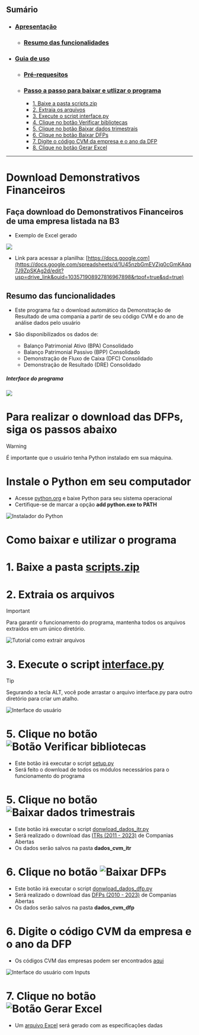 ## Sumário
- ### [Apresentação](#download-demonstrativos-financeiros)
  - ### [Resumo das funcionalidades](#resumo-das-funcionalidades)
- ### [Guia de uso](#para-realizar-o-download-das-dfps-siga-os-passos-abaixo)
  - ### [Pré-requesitos](#instale-o-python-em-seu-computador)
  - ### [Passo a passo para baixar e utlizar o programa](#como-baixar-e-utilizar-o-programa)
    - [1. Baixe a pasta scripts.zip](https://github.com/mathgone/Download-Demonstrativos-Financeiros-Padronizados/edit/main/README.md#como-baixar-e-utilizar-o-programa)
    - [2. Extraia os arquivos]()
    - [3. Execute o script interface.py]()
    - [4. Clique no botão Verificar bibliotecas]()
    - [5. Clique no botão Baixar dados trimestrais]()
    - [6. Clique no botão Baixar DFPs]()
    - [7. Digite o código CVM da empresa e o ano da DFP]()
    - [8. Clique no botão Gerar Excel]()
------------------------

# Download Demonstrativos Financeiros

## Faça download do Demonstrativos Financeiros de uma empresa listada na B3 

- Exemplo de Excel gerado

![](https://i.postimg.cc/cCXmRbCj/planilha.png)
- Link para acessar a planilha: [https://docs.google.com](https://docs.google.com/spreadsheets/d/1U45nzbGmEVZjq0cGmKAqq7J9ZpSKAg2d/edit?usp=drive_link&ouid=103571908927816967898&rtpof=true&sd=true)

## Resumo das funcionalidades
- Este programa faz o download automático da Demonstração de Resultado de uma compania a partir de seu código CVM e do ano de análise dados pelo usuário

- São disponibilizados os dados de:

    - Balanço Patrimonial Ativo (BPA) Consolidado
    - Balanço Patrimonial Passivo (BPP) Consolidado
    - Demonstração de Fluxo de Caixa (DFC) Consolidado
    - Demonstração de Resultado (DRE) Consolidado

##### Interface do programa
![](https://i.postimg.cc/4xk3sNB8/user-interface.png)

# Para realizar o download das DFPs, siga os passos abaixo

> [!WARNING]
> É importante que o usuário tenha Python instalado em sua máquina.
# Instale o Python em seu computador

- Acesse [python.org](https://www.python.org/downloads/) e baixe Python para seu sistema operacional
- Certifique-se de marcar a opção **add python.exe to PATH**
  
![Instalador do Python](https://i.postimg.cc/s2zcPcV8/python-installer.png)

# Como baixar e utilizar o programa

# 1. Baixe a pasta [scripts.zip](https://github.com/mathgone/Download-Demonstrativos-Financeiros/blob/main/scripts.zip)

# 2. Extraia os arquivos

> [!IMPORTANT]
> Para garantir o funcionamento do programa, mantenha todos os arquivos extraídos em um único diretório.

![Tutorial como extrair arquivos](https://i.postimg.cc/gj9MyTKz/extract-folder.png)

# 3. Execute o script [interface.py](https://github.com/mathgone/Download-Demonstrativos-Financeiros/blob/main/scripts/interface.py)

> [!TIP]
> Segurando a tecla ALT, você pode arrastar o arquivo interface.py para outro diretório para criar um atalho.

![Interface do usuário](https://i.postimg.cc/4xk3sNB8/user-interface.png)

# 5. Clique no botão ![Botão Verificar bibliotecas](https://i.postimg.cc/YSy0cNVF/verificar-bibliotecas.png)

- Este botão irá executar o script [setup.py]()
- Será feito o download de todos os módulos necessários para o funcionamento do programa

# 5. Clique no botão ![Baixar dados trimestrais](https://i.postimg.cc/7PJGkcqZ/baixar-dados-trimestrais.png)

- Este botão irá executar o script [donwload_dados_itr.py]()
- Será realizado o download das [ITRs (2011 - 2023)](https://dados.cvm.gov.br/dados/CIA_ABERTA/DOC/DFP/DADOS/) de Companias Abertas
- Os dados serão salvos na pasta **dados_cvm_itr**

# 6. Clique no botão ![Baixar DFPs](https://i.postimg.cc/7Z9b9rnm/baixar-dfps.png)

- Este botão irá executar o script [donwload_dados_dfp.py]()
- Será realizado o download das [DFPs (2010 - 2023)](https://dados.cvm.gov.br/dados/CIA_ABERTA/DOC/DFP/DADOS/) de Companias Abertas
- Os dados serão salvos na pasta **dados_cvm_dfp**

# 6. Digite o código CVM da empresa e o ano da DFP

- Os códigos CVM das empresas podem ser encontrados [aqui](https://cvmweb.cvm.gov.br/SWB/Sistemas/SCW/CPublica/CiaAb/FormBuscaCiaAbOrdAlf.aspx?LetraInicial=A)

![Interface do usuário com Inputs](https://i.postimg.cc/j2WhCnFn/user-interface-inputs.png)

# 7. Clique no botão  ![Botão Gerar Excel](https://i.postimg.cc/W44zfY9j/generate-excel.png)

- Um [arquivo Excel]() será gerado com as especificações dadas
